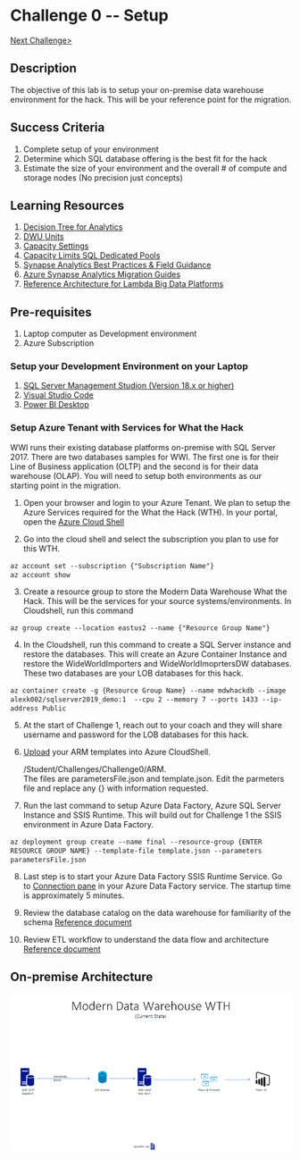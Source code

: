 # Challenge 0 -- Setup

[Next Challenge>](../Challenge1/readme.md)

## Description
The objective of this lab is to setup your on-premise data warehouse environment for the hack.  This will be your reference point for the migration.

## Success Criteria
1. Complete setup of your environment
2. Determine which SQL database offering is the best fit for the hack
3. Estimate the size of your environment and the overall # of compute and storage nodes (No precision just concepts)

## Learning Resources
1. [Decision Tree for Analytics](../../../images/decisiontree.png)
1. [DWU Units](https://docs.microsoft.com/en-us/azure/synapse-analytics/sql/resource-consumption-models)
1. [Capacity Settings](https://docs.microsoft.com/en-us/azure/synapse-analytics/sql-data-warehouse/memory-concurrency-limits?context=%2Fazure%2Fsynapse-analytics%2Fcontext%2Fcontext#data-warehouse-capacity-settings)
1. [Capacity Limits SQL Dedicated Pools](https://docs.microsoft.com/en-us/azure/synapse-analytics/sql-data-warehouse/sql-data-warehouse-service-capacity-limits?context=%2Fazure%2Fsynapse-analytics%2Fcontext%2Fcontext)
1. [Synapse Analytics Best Practices & Field Guidance](https://github.com/microsoft/DataMigrationTeam/blob/master/Whitepapers/Azure%20Synapse%20DW%20%20Pool%20Best%20Practices%20%26%20Field%20Guidance.pdf)
1. [Azure Synapse Analytics Migration Guides](https://docs.microsoft.com/en-us/azure/synapse-analytics/migration-guides/)
1. [Reference Architecture for Lambda Big Data Platforms](https://github.com/microsoft/DataMigrationTeam/blob/master/Whitepapers/Reference%20Lambda%20Architecture%20for%20Big%20Data%20Platform%20in%20Azure.pdf)

## Pre-requisites
1. Laptop computer as Development environment
2. Azure Subscription

### Setup your Development Environment on your Laptop
1. [SQL Server Management Studion (Version 18.x or higher)](https://docs.microsoft.com/en-us/sql/ssms/download-sql-server-management-studio-ssms?view=sql-server-ver15)
2. [Visual Studio Code](https://code.visualstudio.com/Download) 
3. [Power BI Desktop](https://www.microsoft.com/en-us/download/details.aspx?id=58494)


### Setup Azure Tenant with Services for What the Hack

WWI runs their existing database platforms on-premise with SQL Server 2017.  There are two databases samples for WWI.  The first one is for their Line of Business application (OLTP) and the second is for their data warehouse (OLAP).  You will need to setup both environments as our starting point in the migration.

1. Open your browser and login to your Azure Tenant.  We plan to setup the Azure Services required for the What the Hack (WTH).  In your portal, open the [Azure Cloud Shell](https://docs.microsoft.com/en-us/azure/cloud-shell/overview)

2. Go into the cloud shell and select the subscription you plan to use for this WTH.

```
az account set --subscription {"Subscription Name"}
az account show
```

3. Create a resource group to store the Modern Data Warehouse What the Hack.  This will be the services for your source systems/environments.  In Cloudshell, run this command

```
az group create --location eastus2 --name {"Resource Group Name"}
```

4. In the Cloudshell, run this command to create a SQL Server instance and restore the databases.  This will create an Azure Container Instance and restore the WideWorldImporters and WideWorldImoprtersDW databases.  These two databases are your LOB databases for this hack.

```
az container create -g {Resource Group Name} --name mdwhackdb --image alexk002/sqlserver2019_demo:1  --cpu 2 --memory 7 --ports 1433 --ip-address Public
```

5. At the start of Challenge 1, reach out to your coach and they will share username and password for the LOB databases for this hack.

6. [Upload](https://docs.microsoft.com/en-us/azure/cloud-shell/persisting-shell-storage#upload-files) your ARM templates into Azure CloudShell. 


    /Student/Challenges/Challenge0/ARM.  
    The files are parametersFile.json and template.json.
    Edit the parmeters file and replace any {} with information requested.  


7. Run the last command to setup Azure Data Factory, Azure SQL Server Instance and SSIS Runtime.  This will build out for Challenge 1 the SSIS environment in Azure Data Factory.

```
az deployment group create --name final --resource-group {ENTER RESOURCE GROUP NAME} --template-file template.json --parameters parametersFile.json
```

8. Last step is to start your Azure Data Factory SSIS Runtime Service.  Go to [Connection pane](https://docs.microsoft.com/en-us/azure/data-factory/tutorial-deploy-ssis-packages-azure#connections-pane) in your Azure Data Factory service.  The startup time is approximately 5 minutes.


9. Review the database catalog on the data warehouse for familiarity of the schema [Reference document](https://docs.microsoft.com/en-us/sql/samples/wide-world-importers-dw-database-catalog?view=sql-server-ver15)


10. Review ETL workflow to understand the data flow and architecture [Reference document](https://docs.microsoft.com/en-us/sql/samples/wide-world-importers-perform-etl?view=sql-server-ver15)


## On-premise Architecture
![The Solution diagram is described in the text following this diagram.](../../../images/current.png)